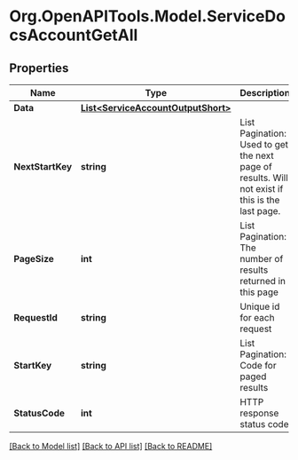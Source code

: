 # Org.OpenAPITools.Model.ServiceDocsAccountGetAll

## Properties

Name | Type | Description | Notes
------------ | ------------- | ------------- | -------------
**Data** | [**List&lt;ServiceAccountOutputShort&gt;**](ServiceAccountOutputShort.md) |  | [optional] 
**NextStartKey** | **string** | List Pagination: Used to get the next page of results. Will not exist if this is the last page. | [optional] 
**PageSize** | **int** | List Pagination: The number of results returned in this page | [optional] 
**RequestId** | **string** | Unique id for each request | [optional] 
**StartKey** | **string** | List Pagination: Code for paged results | [optional] 
**StatusCode** | **int** | HTTP response status code | [optional] 

[[Back to Model list]](../README.md#documentation-for-models) [[Back to API list]](../README.md#documentation-for-api-endpoints) [[Back to README]](../README.md)

